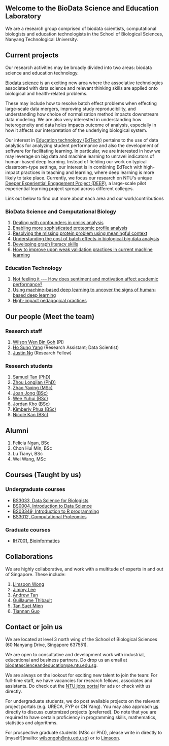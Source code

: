## Welcome to the BioData Science and Education Laboratory
We are a research group comprised of biodata scientists, computational biologists and education technologists in the School of Biological Sciences, Nanyang Technological University.

## Current projects
Our research activities may be broadly divided into two areas: biodata science and education technology.

[Biodata science](https://gohwils.github.io/biodatascience/biodatascience) is an exciting new area where the associative technologies associated with data science and relevant thinking skills are applied onto biological and health-related problems.

These may include how to resolve batch effect problems when effecting large-scale data mergers, improving study reproducibility, and understanding how choice of normalization method impacts downstream data modeling. We are also very interested in understanding how heterogeneity and data holes impacts outcome of analysis, especially in how it affects our interpretation of the underlying biological system.

Our interest in [Education technology (EdTech)](https://gohwils.github.io/biodatascience/edtech)  pertains to the use of data analytics for analyzing student performance and also the development of software for facilitating learning. In particular, we are interested in how we may leverage on big data and machine learning to unravel indicators of human-based deep learning. Instead of fielding our work on typical classroom-type settings, our interest is in combining EdTech with high-impact practices in teaching and learning, where deep learning is more likely to take place. Currently, we focus our research on NTU's unique [Deeper Experiential Engagement Project (DEEP)](https://gohwils.github.io/biodatascience/deep_programme), a large-scale pilot experiential learning project spread across different colleges.

Link out below to find out more about each area and our work/contributions

### BioData Science and Computational Biology
1. [Dealing with confounders in omics analysis](https://gohwils.github.io/biodatascience/confounders)
2. [Enabling more sophisticated proteomic profile analysis](https://gohwils.github.io/biodatascience/proteomics)
3. [Resolving the missing protein problem using meaningful context](https://gohwils.github.io/biodatascience/mpp)
4. [Understanding the cost of batch effects in biological big data analysis](https://gohwils.github.io/biodatascience/batcheffects)
5. [Developing graph literacy skills](https://gohwils.github.io/biodatascience/graphliteracy)
6. [How to improve upon weak validation practices in current machine learning](https://gohwils.github.io/biodatascience/weakvalidationpractice)

### Education Technology
1. [Not feeling it --- How does sentiment and motivation affect academic performance?](https://gohwils.github.io/biodatascience/ACE)
2. [Using machine-based deep learning to uncover the signs of human-based deep learning](https://gohwils.github.io/biodatascience/deeplearning)
3. [High-impact pedagogical practices](https://gohwils.github.io/biodatascience/hips)

## Our people (Meet the team)
### Research staff
1. [Wilson Wen Bin Goh](https://gohwils.github.io/biodatascience/wilsongoh) (PI)
2. [Ho Sung Yang](https://gohwils.github.io/biodatascience/hosungyang) (Research Assistant; Data Scientist)
3. [Justin Ng](https://gohwils.github.io/biodatascience/justinng) (Research Fellow)

### Research students
1. [Samuel Tan (PhD)](https://gohwils.github.io/biodatascience/samueltan)
2. [Zhou Longjian (PhD)](https://gohwils.github.io/biodatascience/zhoulongjian)
3. [Zhao Yaxing (MSc)](https://gohwils.github.io/biodatascience/zhaoyaxing)
4. [Joan Jong (BSc)](https://gohwils.github.io/biodatascience/joanjong)
5. [Wee Yuhui (BSc)](https://gohwils.github.io/biodatascience/weeyuhui)
6. [Jordan Kho (BSc)](https://gohwils.github.io/biodatascience/jordankho)
7. [Kimberly Phua (BSc)](https://gohwils.github.io/biodatascience/kimberlyphua)
8. [Nicole Kan (BSc)](https://gohwils.github.io/biodatascience/nicolekan)

## Alumni
1. Felicia Ngan, BSc
2. Chon Hui Min, BSc
3. Lu Tianyi, BSc
4. Wei Wang, MSc

## Courses (Taught by us)
### Undergraduate courses
- [BS3033, Data Science for Biologists](https://gohwils.github.io/biodatascience/bs3033)
- [BS0004, Introduction to Data Science](https://gohwils.github.io/biodatascience/bs0004)
- [BS03349, Introduction to R programming](https://gohwils.github.io/biodatascience/bs3349)
- [BS3012, Computational Proteomics](https://gohwils.github.io/biodatascience/bs3012)

### Graduate courses
- [IH7001, Bioinformatics](https://gohwils.github.io/biodatascience/ih7001)

## Collaborations
We are highly collaborative, and work with a multitude of experts in and out of Singapore. These include:
1. [Limsoon Wong](https://www.comp.nus.edu.sg/~wongls/)
2. [Jimmy Lee](https://www.imh.com.sg/uploadedFiles/Research/Dr%20Jimmy%20Lee.pdf)
3. [Andrew Tan](http://www.sbs.ntu.edu.sg/aboutus/Faculty/NSTan/Pages/Home.aspx)
4. [Guillaume Thibault](http://www.thibaultlab.com/)
5. [Tan Suet Mien](http://sbs.ntu.edu.sg/aboutus/Faculty/SMTan/Pages/Home.aspx)
6. [Tiannan Guo](http://www.guomics.com/nd.jsp?id=31)

## Contact or join us
We are located at level 3 north wing of the School of Biological Sciences (60 Nanyang Drive, Singapore 637551).

We are open to consultative and development work with industrial, educational and business partners. Do drop us an email at [biodatascienceandeducation@e.ntu.edu.sg](mailto:biodatascienceandeducation@e.ntu.edu.sg).

We are always on the lookout for exciting new talent to join the team:
For full-time staff, we have vacancies for research fellows, associates and assistants. Do check out the [NTU jobs portal](http://www.sbs.ntu.edu.sg/aboutus/JobOpeningsinSBS/Pages/default.aspx) for ads or check with us directly.

For undergraduate students, we do post available projects on the relevant project portals (e.g. URECA, FYP or CN Yang). You may also approach [us](mailto:biodatascienceandeducation@e.ntu.edu.sg) directly to discuss customized projects (preferred). Do note that you are required to have certain proficiency in programming skills, mathematics, statistics and algorithms.

For prospective graduate students (MSc or PhD), please write in directly to [myself](mailto: wilsongoh@ntu.edu.sg) or to [Limsoon](mailto:wongls@comp.nus.edu.sg).

<!---
## Welcome to GitHub Pages

You can use the [editor on GitHub](https://github.com/gohwils/biodatascience/edit/master/index.md) to maintain and preview the content for your website in Markdown files.

Whenever you commit to this repository, GitHub Pages will run [Jekyll](https://jekyllrb.com/) to rebuild the pages in your site, from the content in your Markdown files.

### Markdown

Markdown is a lightweight and easy-to-use syntax for styling your writing. It includes conventions for

```markdown
Syntax highlighted code block

# Header 1
## Header 2
### Header 3

- Bulleted
- List

1. Numbered
2. List

**Bold** and _Italic_ and `Code` text

[Link](url) and ![Image](src)
```

For more details see [GitHub Flavored Markdown](https://guides.github.com/features/mastering-markdown/).

### Jekyll Themes

Your Pages site will use the layout and styles from the Jekyll theme you have selected in your [repository settings](https://github.com/gohwils/biodatascience/settings). The name of this theme is saved in the Jekyll `_config.yml` configuration file.

### Support or Contact

Having trouble with Pages? Check out our [documentation](https://help.github.com/categories/github-pages-basics/) or [contact support](https://github.com/contact) and we’ll help you sort it out.

-->
